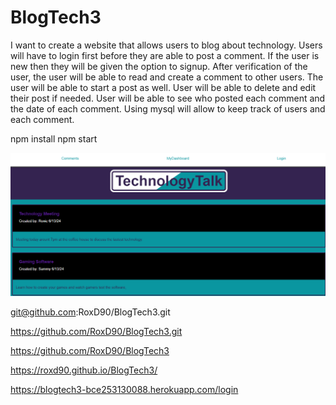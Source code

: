 # BlogTech3

I want to create a website that allows users to blog about technology. Users will have to login first before they are able to post a comment. If the user is new then they will be given the option to signup. After verification of the user, the user will be able to read and create a comment to other users. The user will be able to start a post as well. User will be able to delete and edit their post if needed. User will be able to see who posted each comment and the date of each comment. Using mysql will allow to keep track of users and each comment. 

npm install
npm start

![blog site](image.png)

git@github.com:RoxD90/BlogTech3.git

https://github.com/RoxD90/BlogTech3.git

https://github.com/RoxD90/BlogTech3

https://roxd90.github.io/BlogTech3/

https://blogtech3-bce253130088.herokuapp.com/login









